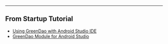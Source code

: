 ------------------------
## From Startup Tutorial

- [Using GreenDao with Android Studio IDE](http://blog.surecase.eu/using-greendao-with-android-studio-ide)
- [GreenDao Module for Android Studio](https://github.com/SureCase/GreenDaoForAndroidStudio)

